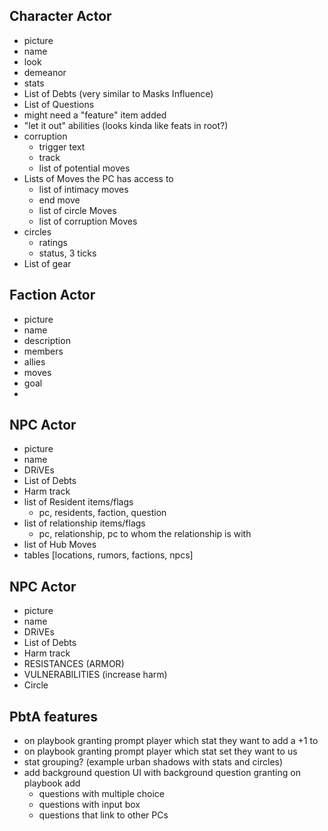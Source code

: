 ## Character Actor
- picture
- name
- look
- demeanor
- stats
- List of Debts (very similar to Masks Influence)
- List of Questions
- might need a "feature" item added
- "let it out" abilities (looks kinda like feats in root?)
- corruption
    - trigger text
    - track
    - list of potential moves
- Lists of Moves the PC has access to
    - list of intimacy moves
    - end move
    - list of circle Moves
    - list of corruption Moves
- circles
    - ratings
    - status, 3 ticks
- List of gear

## Faction Actor
- picture
- name
- description
- members
- allies
- moves
- goal
- 

## NPC Actor
- picture
- name
- DRiVEs
- List of Debts
- Harm track
- list of Resident items/flags
    - pc, residents, faction, question
- list of relationship items/flags
    - pc, relationship, pc to whom the relationship is with
- list of Hub Moves
- tables [locations, rumors, factions, npcs]

## NPC Actor
- picture
- name
- DRiVEs
- List of Debts
- Harm track
- RESISTANCES (ARMOR)
- VULNERABILITIES (increase harm)
- Circle

## PbtA features
- on playbook granting prompt player which stat they want to add a +1 to
- on playbook granting prompt player which stat set they want to us
- stat grouping? (example urban shadows with stats and circles)
- add background question UI with background question granting on playbook add
    - questions with multiple choice
    - questions with input box
    - questions that link to other PCs
